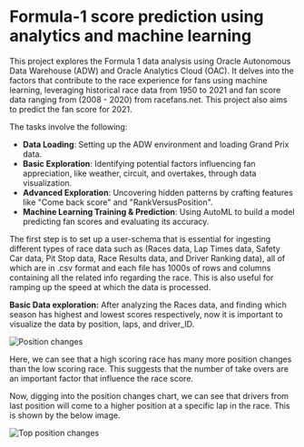 # Formula-1 score prediction using analytics and machine learning

This project explores the Formula 1 data analysis using Oracle Autonomous Data Warehouse (ADW) and Oracle Analytics Cloud (OAC). It delves into the factors that contribute to the race experience for fans using machine learning, leveraging historical race data from 1950 to 2021 and fan score data ranging from (2008 - 2020) from racefans.net. This project also aims to predict the fan score for 2021.

The tasks involve the following:
- **Data Loading**: Setting up the ADW environment and loading Grand Prix data.
- **Basic Exploration**: Identifying potential factors influencing fan appreciation, like weather, circuit, and overtakes, through data visualization.
- **Advanced Exploration**: Uncovering hidden patterns by crafting features like "Come back score" and "RankVersusPosition".
- **Machine Learning Training & Prediction**: Using AutoML to build a model predicting fan scores and evaluating its accuracy.


The first step is to set up a user-schema that is essential for ingesting different types of race data such as (Races data, Lap Times data, Safety Car data, Pit Stop data, Race Results data, and Driver Ranking data), all of which are in .csv format and each file has 1000s of rows and columns containing all the related info regarding the race. This is also useful for ramping up the speed at which the data is processed.



**Basic Data exploration:**
After analyzing the Races data, and finding which season has highest and lowest scores respectively, now it is important to visualize the data by position, laps, and driver_ID.

![Position changes](https://github.com/pnsudhanva/Formula-1-score-prediction-using-analytics-and-machine-learning/assets/14261453/912994fc-be0f-4ab0-83fc-10d2b18a2e8a)

Here, we can see that a high scoring race has many more position changes than the low scoring race. This suggests that the number of take overs are an important factor that influence the race score.


Now, digging into the position changes chart, we can see that drivers from last position will come to a higher position at a specific lap in the race. This is shown by the below image.


![Top position changes](https://github.com/pnsudhanva/Formula-1-score-prediction-using-analytics-and-machine-learning/assets/14261453/c78ef6ae-dac4-40c5-a1f4-eebe8d516f14)
